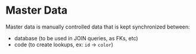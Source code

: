 # Master Data

Master data is manually controlled data that is kept synchronized between:

- database (to be used in JOIN queries, as FKs, etc)
- code (to create lookups, ex: `id` -> `color`)
